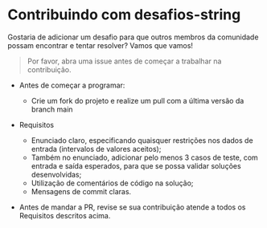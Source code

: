 # Contribuindo com desafios-string

Gostaria de adicionar um desafio para que outros membros da comunidade possam encontrar e tentar resolver? Vamos que vamos!

> Por favor, abra uma issue antes de começar a trabalhar na contribuição.

* Antes de começar a programar:
     * Crie um fork do projeto e realize um pull com a última versão da branch main

* Requisitos
    * Enunciado claro, especificando quaisquer restrições nos dados de entrada (intervalos de valores aceitos);
    * Também no enunciado, adicionar pelo menos 3 casos de teste, com entrada e saída esperados, para que se possa validar soluções desenvolvidas;
    * Utilização de comentários de código na solução;
    * Mensagens de commit claras.

* Antes de mandar a PR, revise se sua contribuição atende a todos os Requisitos descritos acima.
